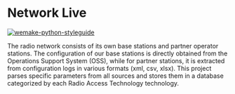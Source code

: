 # Network Live

[![wemake-python-styleguide](https://img.shields.io/badge/style-wemake-000000.svg)](https://github.com/wemake-services/wemake-python-styleguide)

The radio network consists of its own base stations and partner operator stations. The configuration of our base stations is directly obtained from the Operations Support System (OSS), while for partner stations, it is extracted from configuration logs in various formats (xml, csv, xlsx). This project parses specific parameters from all sources and stores them in a database categorized by each Radio Access Technology technology.